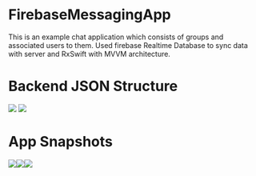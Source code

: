 # FirebaseMessagingApp
This is an example chat application which consists of groups and associated users to them. Used firebase Realtime Database
to sync data with server and RxSwift with MVVM architecture. 


# Backend JSON Structure 

![](Snapshots/FirebaseRealtimeJsonStructure1.png)
![](Snapshots/FirebaseRealtimeJsonStructure2.png)

# App Snapshots

![](Snapshots/AppLogin.png)![](Snapshots/AppGroups.png)![](Snapshots/AppMessages.png)

